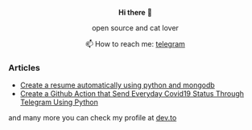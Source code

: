 <p align=center><b>Hi there</b> 👋</p>
<p align=center>open source and cat lover</p>


<p align=center>📫 How to reach me: <a href=https://bit.ly/telegramrino>telegram</a> </p>

### Articles

- [Create a resume automatically using python and mongodb](https://bit.ly/3fMr4hF)
- [Create a Github Action that Send Everyday Covid19 Status Through Telegram Using Python](https://bit.ly/2Ci3Cue)

and many more you can check my profile at [dev.to](https://bit.ly/rinodevto)


